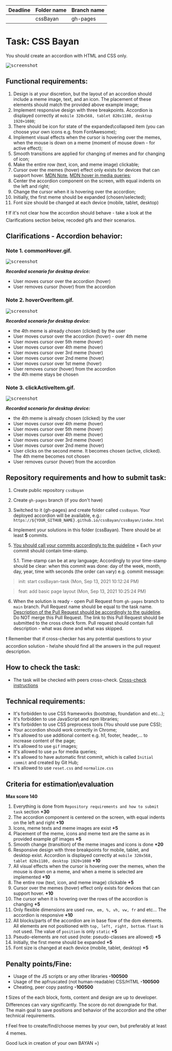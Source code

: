 | Deadline | Folder name | Branch name |
| ----------- | ------------- | ------------- |
|  | cssBayan | gh-pages |

# Task: CSS Bayan

You should create an accordion with HTML and CSS only.

<kbd>![screenshot](assets/accordion.png)</kbd>

## Functional requirements:
1. Design is at your discretion, but the layout of an accordion should include a meme image, text, and an icon. The placement of these elements should match the provided above example image;
2. Implement responsive design with three breakpoints. Accordion is displayed correctly at `mobile 320x568, tablet 820x1180, desktop 1920×1080`;
3. There should be icon for state of the expanded\collapsed item (you can choose your own icons e.g. from FontAwesome);
4. Implement visual effects when the cursor is hovering over the memes, when the mouse is down on a meme (moment of mouse down - for active effect);
5. Smooth transitions are applied for changing of memes and for changing of icon;
6. Make the entire row (text, icon, and meme image) clickable;
7. Cursor over the memes (hover) effect only exists for devices that can support hover. [MDN Note](https://developer.mozilla.org/en-US/docs/Web/CSS/:hover), [MDN hover in media queries](https://developer.mozilla.org/en-US/docs/Web/CSS/@media/hover);
8. Center the accordion component on the screen, with equal indents on the left and right;
9. Change the cursor when it is hovering over the accordion;
10. Initially, the first meme should be expanded (chosen/selected);
11. Font size should be changed at each device (mobile, tablet, desktop)

❗ If it's not clear how the accordion should behave - take a look at the Clarifications section below, recoded gifs and their scenarios.

## Clarifications - Accordion behavior:

### Note 1. commonHover.gif.
<kbd>![screenshot](assets/commonHover.gif)</kbd>

***Recorded scenario for desktop device:***
  - User moves cursor over the accordion (hover)
  - User removes cursor (hover) from the accordion

### Note 2. hoverOverItem.gif.
<kbd>![screenshot](assets/hoverOverItem.gif)</kbd>

***Recorded scenario for desktop device:***
  - the 4th meme is already chosen (clicked) by the user
  - User moves cursor over the accordion (hover) - over 4th meme
  - User moves cursor over 5th meme (hover)
  - User moves cursor over 4th meme (hover)
  - User moves cursor over 3rd meme (hover)
  - User moves cursor over 2nd meme (hover)
  - User moves cursor over 1st meme (hover)
  - User removes cursor (hover) from the accordion
  - the 4th meme stays be chosen

### Note 3. clickActiveItem.gif.
<kbd>![screenshot](assets/clickActiveItem.gif)</kbd>

***Recorded scenario for desktop device:***
  - the 4th meme is already chosen (clicked) by the user
  - User moves cursor over 4th meme (hover)
  - User moves cursor over 5th meme (hover)
  - User moves cursor over 4th meme (hover)
  - User moves cursor over 3rd meme (hover)
  - User moves cursor over 2nd meme (hover)
  - User clicks on the second meme. It becomes chosen (active, clicked). The 4th meme becomes not chosen
  - User removes cursor (hover) from the accordion

## Repository requirements and how to submit task:
1. Create public repository `cssBayan`
2. Create `gh-pages` branch (if you don't have)
3. Switched to it (gh-pages) and create folder called `cssBayan`. Your deployed accordion will be available,
    e.g.: `https://${YOUR_GITHUB_NAME}.github.io/cssBayan/cssBayan/index.html`
4. Implement your solutions in this folder (cssBayan). There should be at least **5** commits.
5. [You should call your commits accordingly to the guideline](https://docs.rs.school/#/git-convention) + Each your commit should contain time-stamp.

    5.1. Time-stamp can be at any language; Accordingly to your time-stamp should be clear: when this commit was done: day of the week, month, day, year, time with seconds (the order can vary) e.g. commit message:
> init: start cssBayan-task (Mon, Sep 13, 2021 10:12:24 PM)

> feat: add basic page layout (Mon, Sep 13, 2021 10:25:24 PM)

6. When the solution is ready - open Pull Request from `gh-pages` branch to `main` branch. Pull Request name should be equal to the task name. [Description of the Pull Request should be accordingly to the guideline](https://docs.rs.school/#/pull-request-review-process?id=%D0%A2%D1%80%D0%B5%D0%B1%D0%BE%D0%B2%D0%B0%D0%BD%D0%B8%D1%8F-%D0%BA-pull-request-pr). Do NOT merge this Pull Request. The link to this Pull Request should be submitted to the cross check form. Pull request should contain full description - what was done and what was skipped.

❗ Remember that if cross-checker has any potential questions to your accordion solution - he\she should find all the answers in the pull request description.

## How to check the task:

- The task will be checked with peers cross-check. [Cross-check instructions](https://docs.rs.school/#/cross-check-flow)

## Technical requirements:
- It's forbidden to use CSS frameworks (bootstrap, foundation and etc...);
- It's forbidden to use JavaScript and npm libraries;
- It's forbidden to use CSS preprocess tools (You should use pure CSS);
- Your accordion should work correctly in Chrome;
- It's allowed to use additional content e.g. h1, footer, header,... to increase content of the page;
- It's allowed to use `gif` images;
- It's allowed to use `px` for media queries;
- It's allowed to have automatic first commit, which is called `Initial commit` and created by Git Hub;
- It's allowed to use `reset.css` and `normalize.css`

## Criteria for estimation\evaluation

**Max score 140**

1. Everything is done from `Repository requirements and how to submit task` section **+30**
2. The accordion component is centered on the screen, with equal indents on the left and right **+10**
3. Icons, meme texts and meme images are exist **+5**
4. Placement of the meme, icons and meme text are the same as in provided example gif images **+5**
5. Smooth change (transition) of the meme images and icons is done **+20**
6. Responsive design with three breakpoints for mobile, tablet, and desktop exist. Accordion is displayed correctly at `mobile 320x568, tablet 820x1180, desktop 1920×1080` **+10**
7. All visual effects when the cursor is hovering over the memes, when the mouse is down on a meme, and when a meme is selected are implemented **+10**
8. The entire row (text, icon, and meme image) clickable **+5**
9. Cursor over the memes (hover) effect only exists for devices that can support hover. **+10**
10. The cursor when it is hovering over the rows of the accordion is changing **+5**
11. Only flexible dimensions are used `rem, em, %, vh, vw, fr` and etc... The accordion is responsive **+10**
12. All blocks/parts of the accordion are in base flow of the dom elements. All elements are not positioned with `top, left, right, bottom`. `float` is not used. The value of `position` is only `static` **+5**
13. Pseudo-elements are not used (note: pseudo-classes are allowed) **+5**
14. Initially, the first meme should be expanded **+5**
15. Font size is changed at each device (mobile, tablet, desktop) **+5**

## Penalty points/Fine:
- Usage of the JS scripts or any other libraries **-100500**
- Usage of the apfruscated (not human-readable) CSS/HTML **-100500**
- Cheating, peer copy pasting **-100500**

❗ Sizes of the each block, fonts, content and design are up to developer. Differences can vary significantly. The score do not downgrade for that. The main goal to save positions and behavior of the accordion and the other technical requirements.

❗ Feel free to create/find/choose memes by your own, but preferably at least 4 memes.

Good luck in creation of your own BAYAN =)
